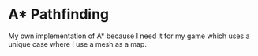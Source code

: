 # A* Pathfinding

My own implementation of A* because I need it for my game which uses a unique case where I use a mesh as a map.

